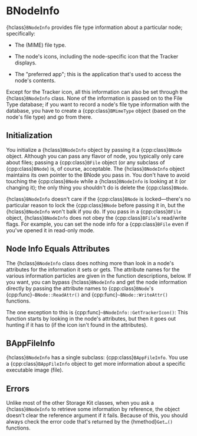 # BNodeInfo

{hclass}`BNodeInfo` provides file type information about a particular
node; specifically:

-   The (MIME) file type.

-   The node's icons, including the node-specific icon that the Tracker
displays.

-   The "preferred app"; this is the application that's used to access the
node's contents.

Except for the Tracker icon, all this information can also be set through
the {hclass}`BNodeInfo` class. None of the information is passed on to the
File Type database; if you want to record a node's file type information
with the database, you have to create a {cpp:class}`BMimeType` object
(based on the node's file type) and go from there.

## Initialization

You initialize a {hclass}`BNodeInfo` object by passing it a
{cpp:class}`BNode` object. Although you can pass any flavor of node, you
typically only care about files; passing a {cpp:class}`BFile` object (or
any subclass of {cpp:class}`BNode`) is, of course, acceptable. The
{hclass}`BNodeInfo` object maintains its own pointer to the BNode you pass
in. You don't have to avoid touching the {cpp:class}`BNode` while a
{hclass}`BNodeInfo` is looking at it (or changing it); the only thing you
shouldn't do is delete the {cpp:class}`BNode`.

{hclass}`BNodeInfo` doesn't care if the {cpp:class}`BNode` is
locked—there's no particular reason to lock the {cpp:class}`BNode` before
passing it in, but the {hclass}`BNodeInfo` won't balk if you do. If you
pass in a {cpp:class}`BFile` object, {hclass}`BNodeInfo` does not obey the
{cpp:class}`BFile`'s read/write flags. For example, you can set the node
info for a {cpp:class}`BFile` even if you've opened it in read-only mode.

## Node Info Equals Attributes

The {hclass}`BNodeInfo` class does nothing more than look in a node's
attributes for the information it sets or gets. The attribute names for the
various information particles are given in the function descriptions,
below. If you want, you can bypass {hclass}`BNodeInfo` and get the node
information directly by passing the attribute names to {cpp:class}`BNode`'s
{cpp:func}`~BNode::ReadAttr()` and {cpp:func}`~BNode::WriteAttr()`
functions.

The one exception to this is {cpp:func}`~BNodeInfo::GetTrackerIcon()`:
This function starts by looking in the node's attributes, but then it goes
out hunting if it has to (if the icon isn't found in the attributes).

## BAppFileInfo

{hclass}`BNodeInfo` has a single subclass: {cpp:class}`BAppFileInfo`. You
use a {cpp:class}`BAppFileInfo` object to get more information about a
specific executable image (file).

## Errors

Unlike most of the other Storage Kit classes, when you ask a
{hclass}`BNodeInfo` to retrieve some information by reference, the object
doesn't clear the reference argument if it fails. Because of this, you
should always check the error code that's returned by the {hmethod}`Get…()`
functions.
